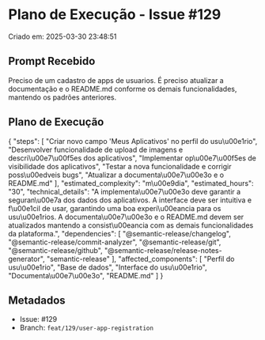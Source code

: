 # Plano de Execução - Issue #129

Criado em: 2025-03-30 23:48:51

## Prompt Recebido

Preciso de um cadastro de apps de usuarios. É preciso atualizar a documentação e o README.md conforme os demais funcionalidades, mantendo os padrões anteriores.

## Plano de Execução

{
  "steps": [
    "Criar novo campo 'Meus Aplicativos' no perfil do usu\u00e1rio",
    "Desenvolver funcionalidade de upload de imagens e descri\u00e7\u00f5es dos aplicativos",
    "Implementar op\u00e7\u00f5es de visibilidade dos aplicativos",
    "Testar a nova funcionalidade e corrigir poss\u00edveis bugs",
    "Atualizar a documenta\u00e7\u00e3o e o README.md"
  ],
  "estimated_complexity": "m\u00e9dia",
  "estimated_hours": "30",
  "technical_details": "A implementa\u00e7\u00e3o deve garantir a seguran\u00e7a dos dados dos aplicativos. A interface deve ser intuitiva e f\u00e1cil de usar, garantindo uma boa experi\u00eancia para os usu\u00e1rios. A documenta\u00e7\u00e3o e o README.md devem ser atualizados mantendo a consist\u00eancia com as demais funcionalidades da plataforma.",
  "dependencies": [
    "@semantic-release/changelog",
    "@semantic-release/commit-analyzer",
    "@semantic-release/git",
    "@semantic-release/github",
    "@semantic-release/release-notes-generator",
    "semantic-release"
  ],
  "affected_components": [
    "Perfil do usu\u00e1rio",
    "Base de dados",
    "Interface do usu\u00e1rio",
    "Documenta\u00e7\u00e3o",
    "README.md"
  ]
}

## Metadados

- Issue: #129
- Branch: `feat/129/user-app-registration`
